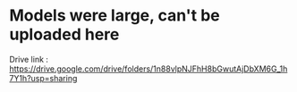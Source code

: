 # Models were large, can't be uploaded here
Drive link : https://drive.google.com/drive/folders/1n88vlpNJFhH8bGwutAjDbXM6G_1h7Y1h?usp=sharing
